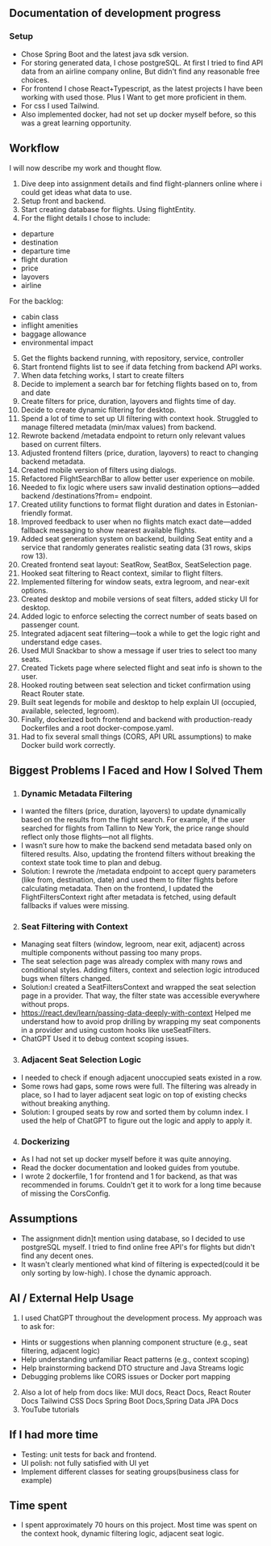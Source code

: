 ## Documentation of development progress

### Setup 
- Chose Spring Boot and the latest java sdk version.
- For storing generated data, I chose postgreSQL. At first I tried to find API data from an airline company online,
But didn't find any reasonable free choices.
- For frontend I chose React+Typescript, as the latest projects I have been working with used those. Plus I Want to get more proficient in them.
- For css I used Tailwind.
- Also implemented docker, had not set up docker myself before, so this was a great learning opportunity.

## Workflow

I will now describe my work and thought flow.

1. Dive deep into assignment details and find flight-planners online where i could get ideas what data to use.
2. Setup front and backend.
3. Start creating database for flights. Using flightEntity.
4. For the flight details I chose to include:
- departure
- destination
- departure time
- flight duration
- price
- layovers
- airline

For the backlog:
- cabin class
- inflight amenities
- baggage allowance
- environmental impact

5. Get the flights backend running, with repository, service, controller
6. Start frontend flights list to see if data fetching from backend API works.
7. When data fetching works, I start to create filters
8. Decide to implement a search bar for fetching flights based on to, from and date
9. Create filters for price, duration, layovers and flights time of day. 
10. Decide to create dynamic filtering for desktop.
11. Spend a lot of time to set up UI filtering with context hook.
    Struggled to manage filtered metadata (min/max values) from backend.
12. Rewrote backend /metadata endpoint to return only relevant values based on current filters.
13. Adjusted frontend filters (price, duration, layovers) to react to changing backend metadata.
14. Created mobile version of filters using dialogs.
15. Refactored FlightSearchBar to allow better user experience on mobile.
16. Needed to fix logic where users saw invalid destination options—added backend /destinations?from= endpoint.
17. Created utility functions to format flight duration and dates in Estonian-friendly format.
18. Improved feedback to user when no flights match exact date—added fallback messaging to show nearest available flights.
19. Added seat generation system on backend, building Seat entity and a service that randomly generates realistic seating data (31 rows, skips row 13).
20. Created frontend seat layout: SeatRow, SeatBox, SeatSelection page.
21. Hooked seat filtering to React context, similar to flight filters.
22. Implemented filtering for window seats, extra legroom, and near-exit options.
23. Created desktop and mobile versions of seat filters, added sticky UI for desktop.
24. Added logic to enforce selecting the correct number of seats based on passenger count.
25. Integrated adjacent seat filtering—took a while to get the logic right and understand edge cases.
26. Used MUI Snackbar to show a message if user tries to select too many seats.
27. Created Tickets page where selected flight and seat info is shown to the user.
28. Hooked routing between seat selection and ticket confirmation using React Router state.
29. Built seat legends for mobile and desktop to help explain UI (occupied, available, selected, legroom).
30. Finally, dockerized both frontend and backend with production-ready Dockerfiles and a root docker-compose.yaml.
31. Had to fix several small things (CORS, API URL assumptions) to make Docker build work correctly.


## Biggest Problems I Faced and How I Solved Them 
1. ### Dynamic Metadata Filtering
- I wanted the filters (price, duration, layovers) to update dynamically based on the results from the flight search. For example, if the user searched for flights from Tallinn to New York, the price range should reflect only those flights—not all flights.
- I wasn’t sure how to make the backend send metadata based only on filtered results. Also, updating the frontend filters without breaking the context state took time to plan and debug.
- Solution: I rewrote the /metadata endpoint to accept query parameters (like from, destination, date) and used them to filter flights before calculating metadata. Then on the frontend, I updated the FlightFiltersContext right after metadata is fetched, using default fallbacks if values were missing.

2. ### Seat Filtering with Context
- Managing seat filters (window, legroom, near exit, adjacent) across multiple components without passing too many props.
- The seat selection page was already complex with many rows and conditional styles. Adding filters, context and selection logic introduced bugs when filters changed.
- Solution:I created a SeatFiltersContext and wrapped the seat selection page in a provider. That way, the filter state was accessible everywhere without props. 
- https://react.dev/learn/passing-data-deeply-with-context
  Helped me understand how to avoid prop drilling by wrapping my seat components in a provider and using custom hooks like useSeatFilters.
- ChatGPT  Used it to debug context scoping issues.

3. ### Adjacent Seat Selection Logic
- I needed to check if enough adjacent unoccupied seats existed in a row.
- Some rows had gaps, some rows were full. The filtering was already in place, so I had to layer adjacent seat logic on top of existing checks without breaking anything.
- Solution: I grouped seats by row and sorted them by column index. I used the help of ChatGPT to figure out the logic and apply to apply it.

4. ### Dockerizing
- As I had not set up docker myself before it was quite annoying. 
- Read the docker documentation and looked guides from youtube. 
- I wrote 2 dockerfile, 1 for frontend and 1 for backend, as that was recommended in forums. Couldn't get it to work for a long time because of missing the CorsConfig.

## Assumptions
- The assignment didn]t mention using database, so I decided to use postgreSQL myself. I tried to find online free API's for flights but didn't find any decent ones.
- It wasn't clearly mentioned what kind of filtering is expected(could it be only sorting by low-high). I chose the dynamic approach. 

## AI / External Help Usage
1. I used ChatGPT throughout the development process. My approach was to ask for:
- Hints or suggestions when planning component structure (e.g., seat filtering, adjacent logic)
- Help understanding unfamiliar React patterns (e.g., context scoping)
- Help brainstorming backend DTO structure and Java Streams logic
- Debugging problems like CORS issues or Docker port mapping
2. Also a lot of help from docs like: MUI docs, React Docs, React Router Docs Tailwind CSS Docs Spring Boot Docs,Spring Data JPA Docs
3. YouTube tutorials

## If I had more time
- Testing: unit tests for back and frontend.
- UI polish: not fully satisfied with UI yet
- Implement different classes for seating groups(business class for example)

## Time spent
- I spent approximately 70 hours on this project. Most time was spent on the context hook, dynamic filtering logic, adjacent seat logic.
